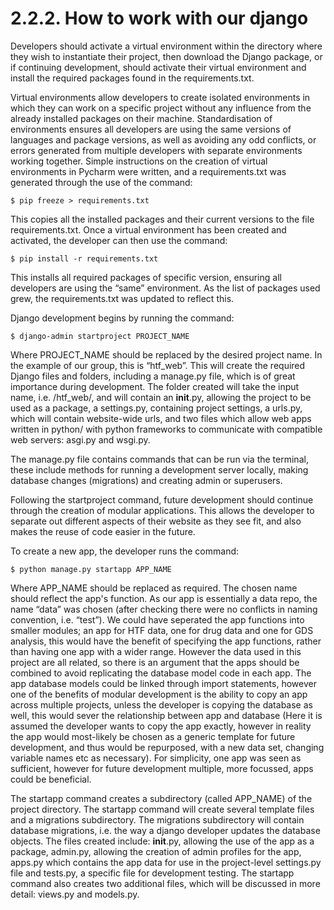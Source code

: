# 2.2.2. How to work with our django

Developers should activate a virtual environment within the directory where they wish to instantiate their project, then download the Django package, or if continuing development, should activate their virtual environment and install the required packages found in the requirements.txt. 

Virtual environments allow developers to create isolated environments in which they can work on a specific project without any influence from the already installed packages on their machine. Standardisation of environments ensures all developers are using the same versions of languages and package versions, as well as avoiding any odd conflicts, or errors generated from multiple developers with separate environments working together. Simple instructions on the creation of virtual environments in Pycharm were written, and a requirements.txt was generated through the use of the command: 

`$ pip freeze > requirements.txt`

This copies all the installed packages and their current versions to the file requirements.txt. Once a virtual environment has been created and activated, the developer can then use the command:

`$ pip install -r requirements.txt`  

This installs all required packages of specific version, ensuring all developers are using the “same” environment. As the list of packages used grew, the requirements.txt was updated to reflect this.

Django development begins by running the command:

`$ django-admin startproject PROJECT_NAME`

Where PROJECT_NAME should be replaced by the desired project name. In the example of our group, this is “htf_web”. This will create the required Django files and folders, including a manage.py file, which is of great importance during development. The folder created will take the input name, i.e. /htf_web/, and will contain an __init__.py, allowing the project to be used as a package, a settings.py, containing project settings, a urls.py, which will contain website-wide urls, and two files which allow web apps written in python/ with python frameworks to communicate with compatible web servers: asgi.py and wsgi.py.

The manage.py file contains commands that can be run via the terminal, these include methods for running a development server locally, making database changes (migrations) and creating admin or superusers.

Following the startproject command, future development should continue through the creation of modular applications. This allows the developer to separate out different aspects of their website as they see fit, and also makes the reuse of code easier in the future. 

To create a new app, the developer runs the command:

`$ python manage.py startapp APP_NAME`

Where APP_NAME should be replaced as required. The chosen name should reflect the app's function. As our app is essentially a data repo, the name “data” was chosen (after checking there were no conflicts in naming convention, i.e. “test”). 
We could have seperated the app functions into smaller modules; an app for HTF data, one for drug data and one for GDS analysis, this would have the benefit of specifying the app functions, rather than having one app with a wider range. However the data used in this project are all related, so there is an argument that the apps should be combined to avoid replicating the database model code in each app. The app database models could be linked through import statements, however one of the benefits of modular development is the ability to copy an app across multiple projects, unless the developer is copying the database as well, this would sever the relationship between app and database (Here it is assumed the developer wants to copy the app exactly, however in reality the app would most-likely be chosen as a generic template for future development, and thus would be repurposed, with a new data set, changing variable names etc as necessary). 
For simplicity, one app was seen as sufficient, however for future development multiple, more focussed, apps could be beneficial.

The startapp command creates a subdirectory (called APP_NAME) of the project directory. The startapp command will create several template files and a migrations subdirectory. The migrations subdirectory will contain database migrations, i.e. the way a django developer updates the database objects. The files created include: __init__.py, allowing the use of the app as a package, admin.py, allowing the creation of admin profiles for the app, apps.py which contains the app data for use in the project-level settings.py file and tests.py, a specific file for development testing. The startapp command also creates two additional files, which will be discussed in more detail: views.py and models.py.
